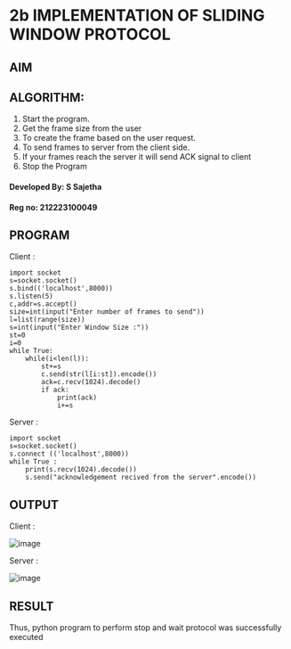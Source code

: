 # 2b IMPLEMENTATION OF SLIDING WINDOW PROTOCOL
## AIM
## ALGORITHM:
1. Start the program.
2. Get the frame size from the user
3. To create the frame based on the user request.
4. To send frames to server from the client side.
5. If your frames reach the server it will send ACK signal to client
6. Stop the Program

#### Developed By: S Sajetha
#### Reg no: 212223100049


## PROGRAM
Client :
```
import socket
s=socket.socket()
s.bind(('localhost',8000))
s.listen(5)
c,addr=s.accept()
size=int(input("Enter number of frames to send"))
l=list(range(size))
s=int(input("Enter Window Size :"))
st=0
i=0
while True:
    while(i<len(l)):
        st+=s
        c.send(str(l[i:st]).encode())
        ack=c.recv(1024).decode()
        if ack:
            print(ack)
            i+=s

```
Server :
```
import socket
s=socket.socket()
s.connect (('localhost',8000))
while True :
    print(s.recv(1024).decode())
    s.send("acknowledgement recived from the server".encode())

```

## OUTPUT

Client :

![image](https://github.com/user-attachments/assets/0bde9146-2287-415a-bfe1-9d25b27009de)

Server :

![image](https://github.com/user-attachments/assets/8e46c8a9-3fd0-48cf-b296-c6b1e7e5259d)

## RESULT
Thus, python program to perform stop and wait protocol was successfully executed
